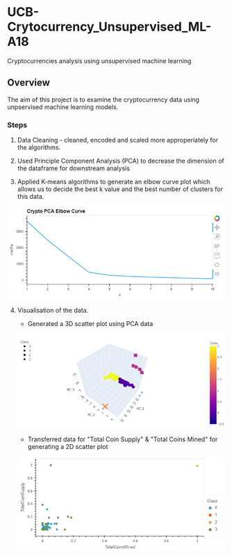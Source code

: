 # UCB-Crytocurrency_Unsupervised_ML-A18

Cryptocurrencies analysis using unsupervised machine learning

## Overview 

The aim of this project is to examine the cryptocurrency data using unpservised machine learning models. 

### Steps 

1. Data Cleaning - cleaned, encoded and scaled more approperiately for the algorithms. 

2. Used Principle Component Analysis (PCA) to decrease the dimension of the dataframe for downstream analysis 

3. Applied K-means algorithms to generate an elbow curve plot which allows us to decide the best k value and the best number of clusters for this data. 

![Elbow Curve Plot](Images/Cypto_PCA_elbow_curve.png)

4. Visualisation of the data. 

      - Generated a 3D scatter plot using PCA data 

      ![3D Plot](Images/3D_scatter.png)

      - Transferred data for "Total Coin Supply" & "Total Coins Mined" for generating a 2D scatter plot 

      ![Scaled 2D plot](Images/hv_plot.png)


